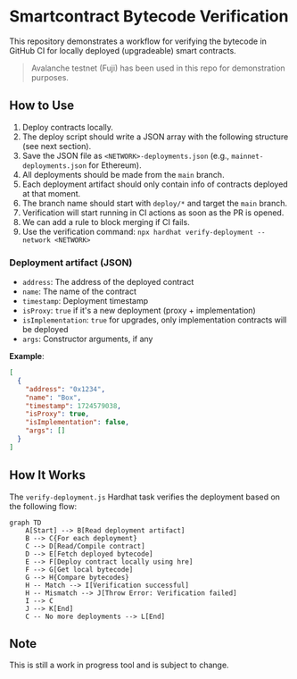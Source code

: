  
# Smartcontract Bytecode Verification

This repository demonstrates a workflow for verifying the bytecode in GitHub CI for locally deployed (upgradeable) smart contracts. 

> Avalanche testnet (Fuji) has been used in this repo for demonstration purposes.

## How to Use

1. Deploy contracts locally.
2. The deploy script should write a JSON array with the following structure (see next section).
3. Save the JSON file as `<NETWORK>-deployments.json` (e.g., `mainnet-deployments.json` for Ethereum).
4. All deployments should be made from the `main` branch.
5. Each deployment artifact should only contain info of contracts deployed at that moment.
6. The branch name should start with `deploy/*` and target the `main` branch.
7. Verification will start running in CI actions as soon as the PR is opened.
8. We can add a rule to block merging if CI fails.
9. Use the verification command: `npx hardhat verify-deployment --network <NETWORK>`

### Deployment artifact (JSON)

- `address`: The address of the deployed contract
- `name`: The name of the contract
- `timestamp`: Deployment timestamp
- `isProxy`: `true` if it's a new deployment (proxy + implementation)
- `isImplementation`: `true` for upgrades, only implementation contracts will be deployed
- `args`: Constructor arguments, if any

**Example**:
```json
[
  {
    "address": "0x1234",
    "name": "Box",
    "timestamp": 1724579038,
    "isProxy": true,
    "isImplementation": false,
    "args": []
  }
]
```

## How It Works

The `verify-deployment.js` Hardhat task verifies the deployment based on the following flow:

```mermaid
graph TD
    A[Start] --> B[Read deployment artifact]
    B --> C{For each deployment}
    C --> D[Read/Compile contract]
    D --> E[Fetch deployed bytecode]
    E --> F[Deploy contract locally using hre]
    F --> G[Get local bytecode]
    G --> H{Compare bytecodes}
    H -- Match --> I[Verification successful]
    H -- Mismatch --> J[Throw Error: Verification failed]
    I --> C
    J --> K[End]
    C -- No more deployments --> L[End]
```

## Note

This is still a work in progress tool and is subject to change.
